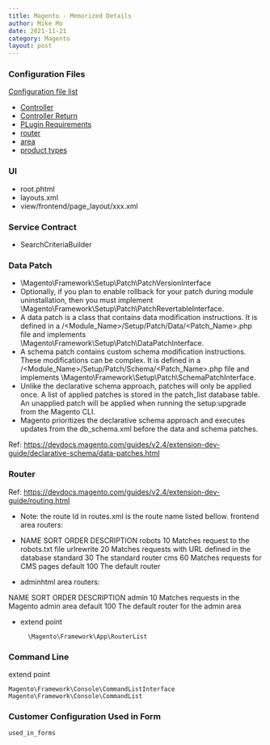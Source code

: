 ```yaml
---
title: Magento - Memorized Details
author: Mike Mo
date: 2021-11-21
category: Magento
layout: post
---
```

### Configuration Files
[Configuration file list](2021-11-21-mage-Configuration-Files.md)

- [Controller]()
- [Controller Return]()
- [PLugin Requirements]()
- [router]()
- [area]()
- [product types]()

### UI
- root.phtml
- layouts.xml
- view/frontend/page_layout/xxx.xml


### Service Contract
- SearchCriteriaBuilder


### Data Patch
- \Magento\Framework\Setup\Patch\PatchVersionInterface
- Optionally, if you plan to enable rollback for your patch during module uninstallation, then you must implement \Magento\Framework\Setup\Patch\PatchRevertableInterface.
- A data patch is a class that contains data modification instructions. It is defined in a <Vendor>/<Module_Name>/Setup/Patch/Data/<Patch_Name>.php file and implements \Magento\Framework\Setup\Patch\DataPatchInterface.
- A schema patch contains custom schema modification instructions. These modifications can be complex. It is defined in a <Vendor>/<Module_Name>/Setup/Patch/Schema/<Patch_Name>.php file and implements \Magento\Framework\Setup\Patch\SchemaPatchInterface.
- Unlike the declarative schema approach, patches will only be applied once. A list of applied patches is stored in the patch_list database table. An unapplied patch will be applied when running the setup:upgrade from the Magento CLI.
- Magento prioritizes the declarative schema approach and executes updates from the db_schema.xml before the data and schema patches.
  
Ref:
https://devdocs.magento.com/guides/v2.4/extension-dev-guide/declarative-schema/data-patches.html

### Router
Ref: https://devdocs.magento.com/guides/v2.4/extension-dev-guide/routing.html

- Note: the route Id in routes.xml is the route name listed bellow.
frontend area routers:

- NAME	SORT ORDER	DESCRIPTION
robots	10	Matches request to the robots.txt file
urlrewrite	20	Matches requests with URL defined in the database
standard	30	The standard router
cms	60	Matches requests for CMS pages
default	100	The default router


- adminhtml area routers:

NAME	SORT ORDER	DESCRIPTION
admin	10	Matches requests in the Magento admin area
default	100	The default router for the admin area

- extend point
  ```
    \Magento\Framework\App\RouterList
  ```
  
### Command Line

extend point 
```
Magento\Framework\Console\CommandListInterface
Magento\Framework\Console\CommandList
```

### Customer Configuration Used in Form
```
used_in_forms
```